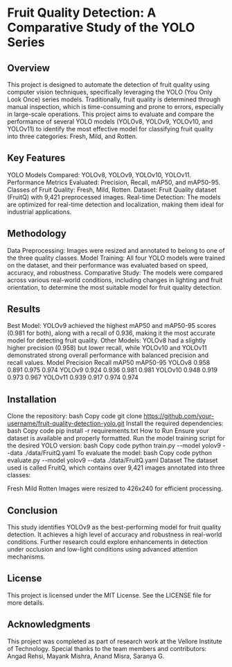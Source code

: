 # Fruit Quality Detection: A Comparative Study of the YOLO Series
## Overview
This project is designed to automate the detection of fruit quality using computer vision techniques, specifically leveraging the YOLO (You Only Look Once) series models. Traditionally, fruit quality is determined through manual inspection, which is time-consuming and prone to errors, especially in large-scale operations. This project aims to evaluate and compare the performance of several YOLO models (YOLOv8, YOLOv9, YOLOv10, and YOLOv11) to identify the most effective model for classifying fruit quality into three categories: Fresh, Mild, and Rotten.

## Key Features
YOLO Models Compared: YOLOv8, YOLOv9, YOLOv10, YOLOv11.
Performance Metrics Evaluated: Precision, Recall, mAP50, and mAP50-95.
Classes of Fruit Quality: Fresh, Mild, Rotten.
Dataset: Fruit Quality dataset (FruitQ) with 9,421 preprocessed images.
Real-time Detection: The models are optimized for real-time detection and localization, making them ideal for industrial applications.
## Methodology
Data Preprocessing: Images were resized and annotated to belong to one of the three quality classes.
Model Training: All four YOLO models were trained on the dataset, and their performance was evaluated based on speed, accuracy, and robustness.
Comparative Study: The models were compared across various real-world conditions, including changes in lighting and fruit orientation, to determine the most suitable model for fruit quality detection.
## Results
Best Model: YOLOv9 achieved the highest mAP50 and mAP50-95 scores (0.981 for both), along with a recall of 0.936, making it the most accurate model for detecting fruit quality.
Other Models: YOLOv8 had a slightly higher precision (0.958) but lower recall, while YOLOv10 and YOLOv11 demonstrated strong overall performance with balanced precision and recall values.
Model	Precision	Recall	mAP50	mAP50-95
YOLOv8	0.958	0.891	0.975	0.974
YOLOv9	0.924	0.936	0.981	0.981
YOLOv10	0.948	0.919	0.973	0.967
YOLOv11	0.939	0.917	0.974	0.974
## Installation
Clone the repository:
bash
Copy code
git clone https://github.com/your-username/fruit-quality-detection-yolo.git
Install the required dependencies:
bash
Copy code
pip install -r requirements.txt
How to Run
Ensure your dataset is available and properly formatted.
Run the model training script for the desired YOLO version:
bash
Copy code
python train.py --model yolov9 --data ./data/FruitQ.yaml
To evaluate the model:
bash
Copy code
python evaluate.py --model yolov9 --data ./data/FruitQ.yaml
Dataset
The dataset used is called FruitQ, which contains over 9,421 images annotated into three classes:

Fresh
Mild
Rotten
Images were resized to 426x240 for efficient processing.

## Conclusion
This study identifies YOLOv9 as the best-performing model for fruit quality detection. It achieves a high level of accuracy and robustness in real-world conditions. Further research could explore enhancements in detection under occlusion and low-light conditions using advanced attention mechanisms.

## License
This project is licensed under the MIT License. See the LICENSE file for more details.

## Acknowledgments
This project was completed as part of research work at the Vellore Institute of Technology. Special thanks to the team members and contributors: Angad Rehsi, Mayank Mishra, Anand Misra, Saranya G.

